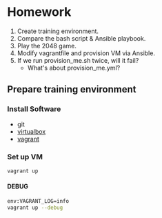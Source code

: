 # Homework

1. Create training environment.
2. Compare the bash script & Ansible playbook.
3. Play the 2048 game.
4. Modify vagrantfile and provision VM via Ansible.
5. If we run provision_me.sh twice, will it fail?
    * What's about provision_me.yml?

## Prepare training environment

### Install Software

* git
* [virtualbox](https://www.virtualbox.org/wiki/Downloads)
* [vagrant](https://www.vagrantup.com/)

### Set up VM

```bash
vagrant up
```

#### DEBUG

```bash
env:VAGRANT_LOG=info
vagrant up --debug
```
